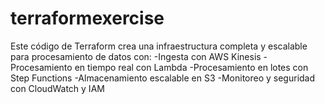 # terraformexercise
Este código de Terraform crea una infraestructura completa y escalable para procesamiento de datos con:
-Ingesta con AWS Kinesis
-Procesamiento en tiempo real con Lambda
-Procesamiento en lotes con Step Functions
-Almacenamiento escalable en S3
-Monitoreo y seguridad con CloudWatch y IAM
